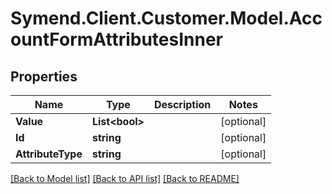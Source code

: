 # Symend.Client.Customer.Model.AccountFormAttributesInner

## Properties

Name | Type | Description | Notes
------------ | ------------- | ------------- | -------------
**Value** | **List&lt;bool&gt;** |  | [optional] 
**Id** | **string** |  | [optional] 
**AttributeType** | **string** |  | [optional] 

[[Back to Model list]](../README.md#documentation-for-models) [[Back to API list]](../README.md#documentation-for-api-endpoints) [[Back to README]](../README.md)

